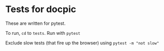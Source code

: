 # Tests for docpic

These are written for pytest.

To run, `cd` to `tests`. Run with `pytest`

Exclude slow tests (that fire up the browser) using `pytest -m "not slow"`
